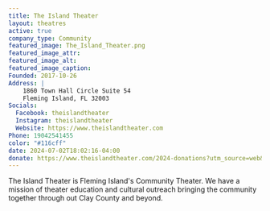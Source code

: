 ```yaml
---
title: The Island Theater
layout: theatres
active: true
company_type: Community
featured_image: The_Island_Theater.png
featured_image_attr:
featured_image_alt:
featured_image_caption:
Founded: 2017-10-26
Address: |
    1860 Town Hall Circle Suite 54
    Fleming Island, FL 32003
Socials: 
  Facebook: theislandtheater
  Instagram: theislandtheater
  Website: https://www.theislandtheater.com
Phone: 19042541455
color: "#116cff"
date: 2024-07-02T18:02:16-04:00
donate: https://www.theislandtheater.com/2024-donations?utm_source=web&utm_medium=jaxplays&utm_campaign=donate_btn
---
```

The Island Theater is Fleming Island's Community Theater. We have a mission of theater education and cultural outreach bringing the community together through out Clay County and beyond.